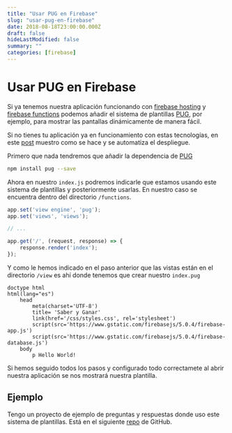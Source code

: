 ```yaml
---
title: "Usar PUG en Firebase"
slug: "usar-pug-en-firebase"
date: 2018-08-18T23:00:00.000Z
draft: false
hideLastModified: false
summary: ""
categories: [firebase]
---
```


  Usar PUG en Firebase
================================================================================

  Si ya tenemos nuestra aplicación funcionando con [firebase hosting] y
  [firebase functions] podemos añadir el sistema de plantillas [PUG], por
  ejemplo, para mostrar las pantallas dinámicamente de manera fácil.

  Si no tienes tu aplicación ya en funcionamiento con estas tecnologías, en este
  [post] muestro como se hace y se automatiza el despliegue.

[firebase hosting]: https://firebase.google.com/docs/hosting/
[firebase functions]: https://firebase.google.com/docs/functions/
[PUG]: https://pugjs.org/api/getting-started.html
[post]: https://criskrus.com/index.php/2018/08/12/233/

  Primero que nada tendremos que añadir la dependencia de [PUG]

```bash
npm install pug --save
```

  Ahora en nuestro `index.js` podremos indicarle que estamos usando este sistema
  de plantillas y posteriormente usarlas. En nuestro caso se encuentra dentro
  del directorio `/functions`.

```JavaScript
app.set('view engine', 'pug');
app.set('views', 'views');

// ...

app.get('/', (request, response) => {
    response.render('index');
});
```

  Y como le hemos indicado en el paso anterior que las vistas están en el
  directorio `/view` es ahí donde tenemos que crear nuestro `index.pug`

```PUG
doctype html
html(lang="es")
    head
        meta(charset='UTF-8')
        title= 'Saber y Ganar'
        link(href='/css/styles.css', rel='stylesheet')
        script(src='https://www.gstatic.com/firebasejs/5.0.4/firebase-app.js')
        script(src='https://www.gstatic.com/firebasejs/5.0.4/firebase-database.js')
    body
        p Hello World!
```

  Si hemos seguido todos los pasos y configurado todo correctamete al abrir
  nuestra aplicación se nos mostrará nuestra plantilla.

Ejemplo
--------------------------------------------------------------------------------

  Tengo un proyecto de ejemplo de preguntas y respuestas donde uso este sistema
  de plantillas. Está en el siguiente [repo] de GitHub.

[repo]: https://github.com/CrisKrus/juego-saber/

